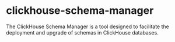 # clickhouse-schema-manager
The ClickHouse Schema Manager is a tool designed to facilitate the deployment and upgrade of schemas in ClickHouse databases.
